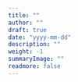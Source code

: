 ```yaml
---
title: ""
author: ""
draft: true
date: "yyyy-mm-dd"
description: ""
weight: -1
summaryImage: ""
readmore: false
---
```

